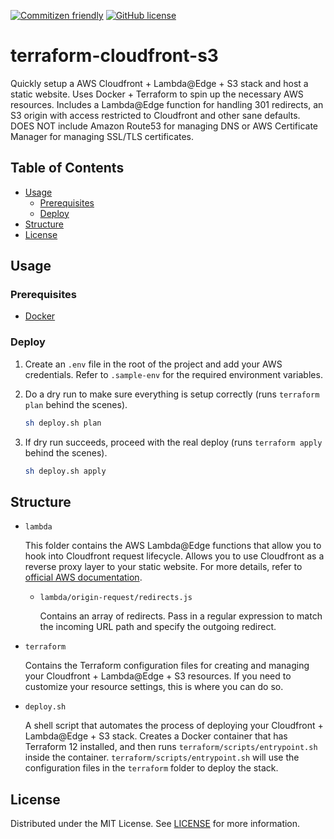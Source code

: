 [![Commitizen friendly](https://img.shields.io/badge/commitizen-friendly-brightgreen.svg)](http://commitizen.github.io/cz-cli/)
[![GitHub license](https://img.shields.io/badge/license-MIT-blue.svg)](https://github.com/let00/terraform-cloudfront-s3/blob/master/LICENSE)

# terraform-cloudfront-s3 <!-- omit in toc -->

Quickly setup a AWS Cloudfront + Lambda@Edge + S3 stack and host a static website. Uses Docker + Terraform to spin up the necessary AWS resources. Includes a Lambda@Edge function for handling 301 redirects, an S3 origin with access restricted to Cloudfront and other sane defaults. DOES NOT include Amazon Route53 for managing DNS or AWS Certificate Manager for managing SSL/TLS certificates.

## Table of Contents <!-- omit in toc -->

- [Usage](#usage)
  - [Prerequisites](#prerequisites)
  - [Deploy](#deploy)
- [Structure](#structure)
- [License](#license)

## Usage

### Prerequisites

- [Docker](https://docs.docker.com/get-docker/)

### Deploy

1. Create an `.env` file in the root of the project and add your AWS credentials. Refer to `.sample-env` for the required environment variables.

2. Do a dry run to make sure everything is setup correctly (runs `terraform plan` behind the scenes).

   ```sh
   sh deploy.sh plan
   ```

3. If dry run succeeds, proceed with the real deploy (runs `terraform apply` behind the scenes).

   ```sh
   sh deploy.sh apply
   ```

## Structure

- `lambda`

  This folder contains the AWS Lambda@Edge functions that allow you to hook into Cloudfront request lifecycle. Allows you to use Cloudfront as a reverse proxy layer to your static website. For more details, refer to [official AWS documentation](https://docs.aws.amazon.com/lambda/latest/dg/lambda-edge.html).

  - `lambda/origin-request/redirects.js`

    Contains an array of redirects. Pass in a regular expression to match the incoming URL path and specify the outgoing redirect.

- `terraform`

  Contains the Terraform configuration files for creating and managing your Cloudfront + Lambda@Edge + S3 resources. If you need to customize your resource settings, this is where you can do so.

- `deploy.sh`

  A shell script that automates the process of deploying your Cloudfront + Lambda@Edge + S3 stack. Creates a Docker container that has Terraform 12 installed, and then runs `terraform/scripts/entrypoint.sh` inside the container. `terraform/scripts/entrypoint.sh` will use the configuration files in the `terraform` folder to deploy the stack.

## License

Distributed under the MIT License. See [LICENSE](https://github.com/let00/gatsby-source-amazon-paapi/blob/master/LICENSE) for more information.
